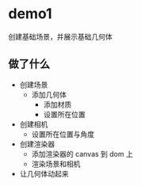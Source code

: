 # demo1

创建基础场景，并展示基础几何体

## 做了什么

- 创建场景
  - 添加几何体
    - 添加材质
    - 设置所在位置
- 创建相机
    - 设置所在位置与角度
- 创建渲染器
  - 添加渲染器的 canvas 到 dom 上
  - 渲染场景和相机
- 让几何体动起来
